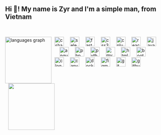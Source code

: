 <h2 align="left">Hi 👋! My name is Zyr and I'm a simple man, from Vietnam</h2>
<br>
<br>
<div align="left">
  <div style="display: flex; justify-content: space-between;">
    <div>
      <img style="margin-right: 10px;" height="150"
        src="https://github-readme-stats.vercel.app/api/top-langs?username=ducphamzyr&locale=en&hide_title=false&layout=compact&card_width=320&langs_count=5&theme=dracula&hide_border=false"
        alt="languages graph" />
      <img style="margin-left: 10px;" height="150" src="https://i.imgflip.com/65efzo.gif" />
    </div>
    <div>
      <img src="https://cdn.jsdelivr.net/gh/devicons/devicon/icons/csharp/csharp-original.svg" height="30" alt="csharp logo" />
      <img width="12" />
      <img src="https://cdn.jsdelivr.net/gh/devicons/devicon/icons/selenium/selenium-original.svg" height="30" alt="selenium logo" />
      <img width="12" />
      <img src="https://cdn.jsdelivr.net/gh/devicons/devicon/icons/fastapi/fastapi-original.svg" height="30" alt="fastapi logo" />
      <img width="12" />
      <img src="https://cdn.jsdelivr.net/gh/devicons/devicon/icons/css3/css3-original.svg" height="30" alt="css3 logo" />
      <img width="12" />
      <img src="https://cdn.jsdelivr.net/gh/devicons/devicon/icons/cplusplus/cplusplus-original.svg" height="30" alt="cplusplus logo" />
      <img width="12" />
      <img src="https://cdn.jsdelivr.net/gh/devicons/devicon/icons/react/react-original.svg" height="30" alt="react logo" />
      <img width="12" />
      <img src="https://cdn.jsdelivr.net/gh/devicons/devicon/icons/javascript/javascript-original.svg" height="30" alt="javascript logo" />
      <img width="12" />
      <img src="https://cdn.jsdelivr.net/gh/devicons/devicon/icons/angularjs/angularjs-original.svg" height="30" alt="angularjs logo" />
      <img width="12" />
      <img src="https://cdn.jsdelivr.net/gh/devicons/devicon/icons/php/php-original.svg" height="30" alt="php logo" />
      <img width="12" />
      <img src="https://cdn.jsdelivr.net/gh/devicons/devicon/icons/python/python-original.svg" height="30" alt="python logo" />
      <img width="12" />
      <img src="https://cdn.jsdelivr.net/gh/devicons/devicon/icons/mysql/mysql-original.svg" height="30" alt="mysql logo" />
      <img width="12" />
      <img src="https://cdn.jsdelivr.net/gh/devicons/devicon/icons/html5/html5-original.svg" height="30" alt="html5 logo" />
      <img width="12" />
      <img src="https://cdn.jsdelivr.net/gh/devicons/devicon/icons/bootstrap/bootstrap-original.svg" height="30" alt="bootstrap logo" />
      <img width="12" />
      <img src="https://cdn.jsdelivr.net/gh/devicons/devicon/icons/c/c-original.svg" height="30" alt="c logo" />
      <img width="12" />
      <img src="https://cdn.jsdelivr.net/gh/devicons/devicon/icons/canva/canva-original.svg" height="30" alt="canva logo" />
      <img width="12" />
      <img src="https://cdn.jsdelivr.net/gh/devicons/devicon/icons/docker/docker-original.svg" height="30" alt="docker logo" />
      <img width="12" />
      <img src="https://cdn.jsdelivr.net/gh/devicons/devicon/icons/figma/figma-original.svg" height="30" alt="figma logo" />
      <img width="12" />
      <img src="https://cdn.jsdelivr.net/gh/devicons/devicon/icons/git/git-original.svg" height="30" alt="git logo" />
      <img width="12" />
      <img src="https://cdn.jsdelivr.net/gh/devicons/devicon/icons/github/github-original.svg" height="30" alt="github logo" />
    </div>
    <div>
      <!-- Add your other images here -->
    </div>
  </div>
</div>
</div>
<br>
<br>
